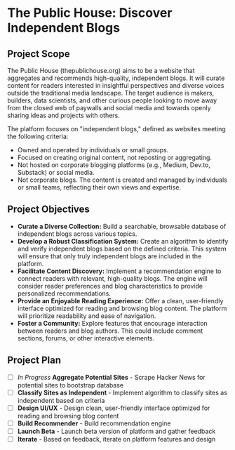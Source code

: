# The Public House: Discover Independent Blogs

## Project Scope

The Public House (thepublichouse.org) aims to be a website that aggregates and recommends high-quality, independent blogs.  It will curate content for readers interested in insightful perspectives and diverse voices outside the traditional media landscape. The target audience is makers, builders, data scientists, and other curious people looking to move away from the closed web of paywalls and social media and towards openly sharing ideas and projects with others.

The platform focuses on "independent blogs," defined as websites meeting the following criteria:

*   Owned and operated by individuals or small groups.
*   Focused on creating original content, not reposting or aggregating.
*   Not hosted on corporate blogging platforms (e.g., Medium, Dev.to, Substack) or social media.
*   Not corporate blogs. The content is created and managed by individuals or small teams, reflecting their own views and expertise.

## Project Objectives

*   **Curate a Diverse Collection:** Build a searchable, browsable database of independent blogs across various topics.
*   **Develop a Robust Classification System:** Create an algorithm to identify and verify independent blogs based on the defined criteria.  This system will ensure that only truly independent blogs are included in the platform.
*   **Facilitate Content Discovery:** Implement a recommendation engine to connect readers with relevant, high-quality blogs. The engine will consider reader preferences and blog characteristics to provide personalized recommendations.
*   **Provide an Enjoyable Reading Experience:** Offer a clean, user-friendly interface optimized for reading and browsing blog content.  The platform will prioritize readability and ease of navigation.
*   **Foster a Community:** Explore features that encourage interaction between readers and blog authors. This could include comment sections, forums, or other interactive elements.


## Project Plan

- [ ] *In Progress* **Aggregate Potential Sites** - Scrape Hacker News for potential sites to bootstrap database
- [ ] **Classify Sites as Independent** - Implement algorithm to classify sites as independent based on criteria
- [ ] **Design UI/UX** - Design clean, user-friendly interface optimized for reading and browsing blog content
- [ ] **Build Recommender** - Build recommendation engine
- [ ] **Launch Beta** - Launch beta version of platform and gather feedback
- [ ] **Iterate** - Based on feedback, iterate on platform features and design
